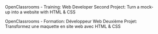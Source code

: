 OpenClassrooms - Training: Web Developer
Second Project: Turn a mock-up into a website with HTML & CSS

OpenClassrooms - Formation: Développeur Web
Deuxième Projet: Transformez une maquette en site web avec HTML & CSS